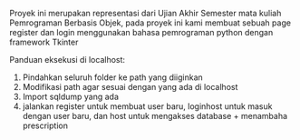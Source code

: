 Proyek ini merupakan representasi dari Ujian Akhir Semester mata kuliah Pemrograman Berbasis Objek, pada proyek ini kami membuat sebuah page register dan login menggunakan bahasa pemrograman python dengan framework Tkinter


Panduan eksekusi di localhost:
1. Pindahkan seluruh folder ke path yang diiginkan
2. Modifikasi path agar sesuai dengan yang ada di localhost
3. Import sqldump yang ada
4. jalankan register untuk membuat user baru, loginhost untuk masuk dengan user baru, dan host untuk mengakses database + menambaha prescription
